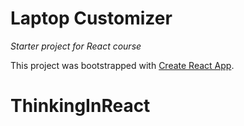 # Laptop Customizer
_Starter project for React course_

This project was bootstrapped with [Create React App](https://github.com/facebook/create-react-app).
# ThinkingInReact

